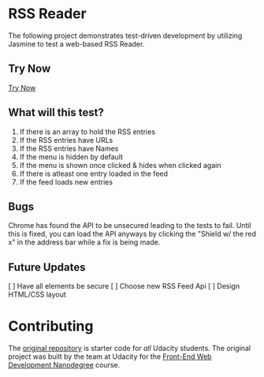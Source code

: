 # RSS Reader
The following project demonstrates test-driven development by utilizing Jasmine to test a web-based RSS Reader.

## Try Now
[Try Now](https://samsonloftin.github.io/rss-reader/)

## What will this test?

1. If there is an array to hold the RSS entries
2. If the RSS entries have URLs
3. If the RSS entries have Names
4. If the menu is hidden by default
5. If the menu is shown once clicked & hides when clicked again
6. If there is atleast one entry loaded in the feed
7. If the feed loads new entries

## Bugs
Chrome has found the API to be unsecured leading to the tests to fail. Until this is fixed, you can load the API anyways by clicking the "Shield w/ the red x" in the address bar while a fix is being made.

## Future Updates
[ ] Have all elements be secure
[ ] Choose new RSS Feed Api
[ ] Design HTML/CSS layout

# Contributing
The [original repository](https://github.com/udacity/frontend-nanodegree-feedreader) is starter code for _all_ Udacity students. The original project was built by the team at Udacity for the [Front-End Web Development Nanodegree](https://www.udacity.com/course/front-end-web-developer-nanodegree--nd001) course.

